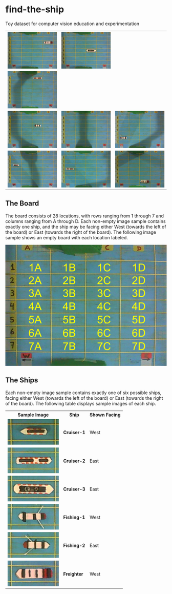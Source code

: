 # find-the-ship

Toy dataset for computer vision education and experimentation

<table align="center">
  <tr>
    <td><img src="./set-A_train/20171105_185533_Location-2D_Heading-West_Ship-Freighter.jpg" width="240"></td>
    <td><img src="./set-A_train/20171105_190017_Location-4C_Heading-East_Ship-Cruiser-3.jpg" width="240"></td>
  </tr>
  <td><img src="./set-A_train/20171105_190746_Location-1C_Heading-West_Ship-Cruiser-2.jpg" width="240"></td>
  <tr>
    <td><img src="./set-A_train/20171105_190339_Location-3C_Heading-East_Ship-Fishing-2.jpg" width="240"></td>
    <td><img src="./set-A_train/20171105_190437_Empty.jpg" width="240"></td>
    <td><img src="./set-A_train/20171105_214355_Location-6A_Heading-East_Ship-Fishing-1.jpg" width="240"></td>
  </tr>
  <tr>
    <td><img src="./set-A_train/20171105_214605_Location-3A_Heading-East_Ship-Cruiser-1.jpg" width="240"></td>
    <td><img src="./set-A_train/20171106_184157_Location-4A_Heading-West_Ship-Cruiser-2.jpg" width="240"></td>
    <td><img src="./set-A_train/20171106_192310_Location-7C_Heading-West_Ship-Freighter.jpg" width="240"></td>
  </tr>
</table>

## The Board

The board consists of 28 locations, with rows ranging from 1 through 7 and columns ranging from A through D. Each non-empty image sample contains exactly one ship, and the ship may be facing either West (towards the left of the board) or East (towards the right of the board). The following image sample shows an empty board with each location labeled. 

<div align="center">
  <img src="./README_Board.png" alt="The Board" title="The Board">
</div>

## The Ships

Each non-empty image sample contains exactly one of six possible ships, facing either West (towards the left of the board) or East (towards the right of the board). The following table displays sample images of each ship. 

<table align="center">
  <tr>
    <th>Sample Image</th>
    <th>Ship</th>
    <th>Shown Facing</th>
  </tr>
  <tr>
    <td><img src="./README_Cruiser-1.jpg" alt="Cruiser-1" title="Cruiser-1" width="160"></td>
    <td><b>Cruiser-1</b></td>
    <td>West</td>
  </tr>
  <tr>
    <td><img src="./README_Cruiser-2.jpg" alt="Cruiser-2" title="Cruiser-2" width="160"></td>
    <td><b>Cruiser-2</b></td>
    <td>East</td>
  </tr>
  <tr>
    <td><img src="./README_Cruiser-3.jpg" alt="Cruiser-3" title="Cruiser-3" width="160"></td>
    <td><b>Cruiser-3</b></td>
    <td>East</td>
  </tr>
  <tr>
    <td><img src="./README_Fishing-1.jpg" alt="Fishing-1" title="Fishing-1" width="160"></td>
    <td><b>Fishing-1</b></td>
    <td>West</td>
  </tr>
  <tr>
    <td><img src="./README_Fishing-2.jpg" alt="Fishing-2" title="Fishing-2" width="160"></td>
    <td><b>Fishing-2</b></td>
    <td>East</td>
  </tr>
  <tr>
    <td><img src="./README_Freighter.jpg" alt="Freighter" title="Freighter" width="160"></td>
    <td><b>Freighter</b></td>
    <td>West</td>
  </tr>
</table>
